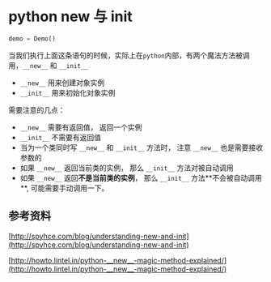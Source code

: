 # python new 与 init

```python
demo = Demo()
```

当我们执行上面这条语句的时候，实际上在`python`内部，有两个魔法方法被调用，`__new__` 和 `__init__` 

* `__new__` 用来创建对象实例
* `__init__` 用来初始化对象实例



需要注意的几点：

* `__new__` 需要有返回值， 返回一个实例
* `__init__` 不需要有返回值
* 当为一个类同时写 `__new__` 和 `__init__` 方法时， 注意 `__new__` 也是需要接收参数的
* 如果 `__new__` 返回当前类的实例， 那么 `__init__` 方法对被自动调用
* 如果 `__new__` 返回**不是当前类的实例**， 那么 `__init__` 方法**不会被自动调用 **, 可能需要手动调用一下。





## 参考资料

[http://spyhce.com/blog/understanding-new-and-init](http://spyhce.com/blog/understanding-new-and-init)

[http://howto.lintel.in/python-__new__-magic-method-explained/](http://howto.lintel.in/python-__new__-magic-method-explained/)